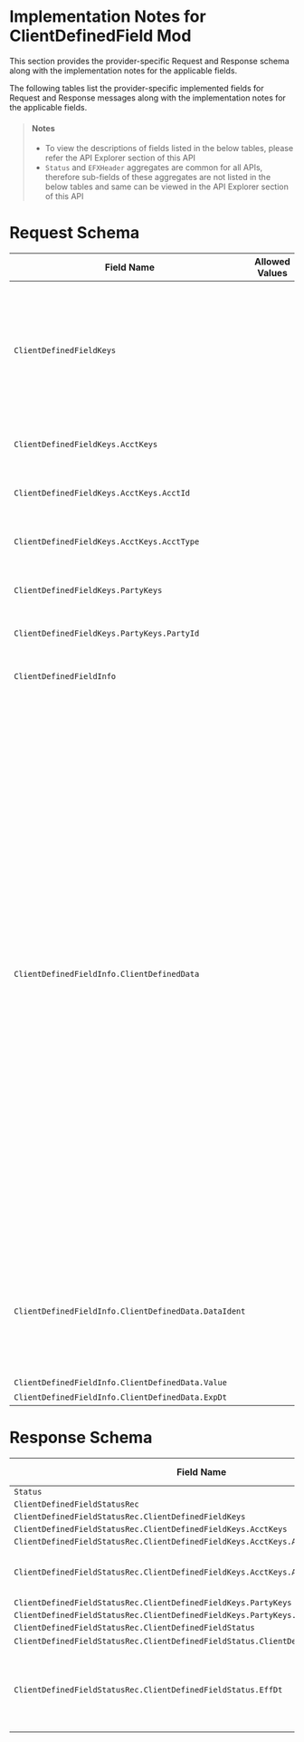 # Implementation Notes for ClientDefinedField Mod
This section provides the provider-specific Request and Response schema along with the implementation notes for the applicable fields.
<!-- 
type: tab 
titles: Premier, 
-->


The following tables list the provider-specific implemented fields for Request and Response messages along with the implementation notes for the applicable fields. 


<!-- theme: info -->
> #### Notes
> 
> -	To view the descriptions of fields listed in the below tables, please refer the API Explorer section of this API
> - `Status` and `EFXHeader` aggregates are common for all APIs, therefore sub-fields of these aggregates are not listed in the below tables and same can be viewed in the API Explorer section of this API


# Request Schema
|Field Name|Allowed Values|Implementation Note|
|----|----|----|
|`ClientDefinedFieldKeys`||<br><br>This aggregate include aggregate of either a party keys or an account keys. Only any one of the two aggregate is sent in the request, failing to which would lead to error in the operation.|
|`ClientDefinedFieldKeys.AcctKeys`||This aggregate used to pass account information in the request.|
|`ClientDefinedFieldKeys.AcctKeys.AcctId`||This field is used to modify client defined fields along with AcctType.|
|`ClientDefinedFieldKeys.AcctKeys.AcctType`||This field is used to modify client defined fields along with AcctId.|
|`ClientDefinedFieldKeys.PartyKeys`||This aggregate used to pass party information in the request.|
|`ClientDefinedFieldKeys.PartyKeys.PartyId`||This field is used to modify client defined fields.|
|`ClientDefinedFieldInfo`||This aggregate includes all the client defined fields of the party or account.|
|`ClientDefinedFieldInfo.ClientDefinedData`||This aggregate may repeat many times. In the request there should be one ClientDefinedData aggregate for each client-defined field related to the party or account. <br><br>The modification request will delete a client-defined field from the party or account if this field (currently in use by the party or account) is not included in the modification request.<br><br>The modification request will add a client-defined field to the party or account if the field (not currently in use by the party or account) is included in the modification request<br><br>The modification request will modify a client-defined field of the party or account if the field is currently in use by the party or account. <br><br>Client applications typically perform a ClientDefinedFieldInq prior executing a modification request to obtain the list of all client-defined fields associated to the party or account.|
|`ClientDefinedFieldInfo.ClientDefinedData.DataIdent`||Refers to the Field Code and it has to exist in the Flex Data Specifications in Premier.  The service will issue an error  when more than one ClientDefinedData aggregate is sent with the same DataIdent.|
|`ClientDefinedFieldInfo.ClientDefinedData.Value`||***Required**|
|`ClientDefinedFieldInfo.ClientDefinedData.ExpDt`||It is an optional field.|
# Response Schema
|Field Name|Allowed Values|Implementation Note|
|----|----|----|
|`Status`|||
|`ClientDefinedFieldStatusRec`|||
|`ClientDefinedFieldStatusRec.ClientDefinedFieldKeys`|||
|`ClientDefinedFieldStatusRec.ClientDefinedFieldKeys.AcctKeys`|||
|`ClientDefinedFieldStatusRec.ClientDefinedFieldKeys.AcctKeys.AcctId`|||
|`ClientDefinedFieldStatusRec.ClientDefinedFieldKeys.AcctKeys.AcctType`|DDA<br>SDA<br>CDA<br>LOAN<br>|  |
|`ClientDefinedFieldStatusRec.ClientDefinedFieldKeys.PartyKeys`|||
|`ClientDefinedFieldStatusRec.ClientDefinedFieldKeys.PartyKeys.PartyId`||  |
|`ClientDefinedFieldStatusRec.ClientDefinedFieldStatus`|||
|`ClientDefinedFieldStatusRec.ClientDefinedFieldStatus.ClientDefinedFieldStatusCode`|Valid| |
|`ClientDefinedFieldStatusRec.ClientDefinedFieldStatus.EffDt`||Effective date and time when the client defined field modification request was serviced.|
<!-- type: tab-end -->
